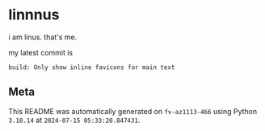 # linnnus

i am linus. that's me.

my latest commit is

```
build: Only show inline favicons for main text
```

## Meta

This README was automatically generated on `fv-az1113-466` using Python
`3.10.14` at `2024-07-15 05:33:20.847431`.
